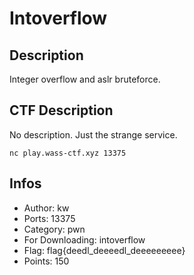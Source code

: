 Intoverflow
=========

## Description
Integer overflow and aslr bruteforce.


## CTF Description

No description. Just the strange service.

```
nc play.wass-ctf.xyz 13375
```

## Infos

* Author: kw
* Ports: 13375
* Category: pwn
* For Downloading: intoverflow
* Flag: flag{deedl_deeeedl_deeeeeeeee}
* Points: 150
